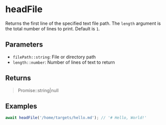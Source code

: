 # headFile <Badge type="tip" text="JavaScript" />

Returns the first line of the specified text file path. The `length` argument is the total number of lines to print. Default is `1`.

## Parameters

- `filePath::string`: File or directory path
- `length::number`: Number of lines of text to return

## Returns

> Promise::string|null

## Examples

```javascript
await headFile('/home/targets/hello.md'); // '# Hello, World!'
```
